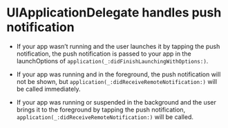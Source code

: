 # UIApplicationDelegate handles push notification

* If your app wasn’t running and the user launches it by tapping the push notification, the push notification is passed to your app in the launchOptions of `application(_:didFinishLaunchingWithOptions:)`.

* If your app was running and in the foreground, the push notification will not be shown, but `application(_:didReceiveRemoteNotification:)` will be called immediately.

* If your app was running or suspended in the background and the user brings it to the foreground by tapping the push notification, `application(_:didReceiveRemoteNotification:)` will be called.
